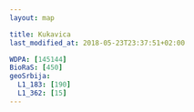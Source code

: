 ```yaml
---
layout: map

title: Kukavica
last_modified_at: 2018-05-23T23:37:51+02:00

WDPA: [145144]
BioRaS: [450]
geoSrbija:
  L1_183: [190]
  L1_362: [15]
---
```

